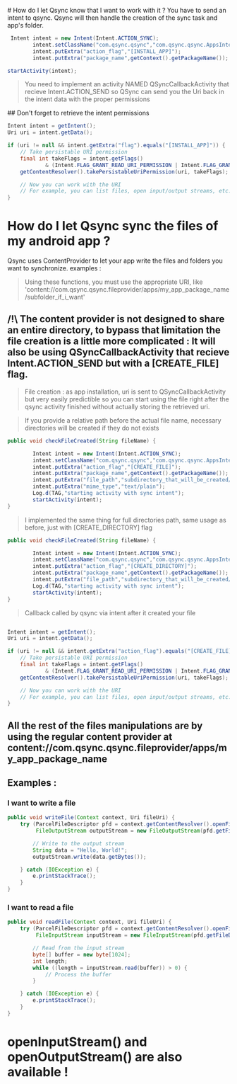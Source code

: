 # How do I let Qsync know that I want to work with it ?
You have to send an intent to qsync. Qsync will then handle the creation of the sync task and app's folder.
```java
 Intent intent = new Intent(Intent.ACTION_SYNC);
        intent.setClassName("com.qsync.qsync","com.qsync.qsync.AppsIntentActivity");
        intent.putExtra("action_flag","[INSTALL_APP]");
        intent.putExtra("package_name",getContext().getPackageName());

startActivity(intent);
```



> You need to implement an activity NAMED QSyncCallbackActivity that recieve Intent.ACTION_SEND so QSync can send you the Uri back in the intent data with the proper permissions

## Don't forget to retrieve the intent permissions

```java
Intent intent = getIntent();
Uri uri = intent.getData();

if (uri != null && intent.getExtra("flag").equals("[INSTALL_APP]")) {
    // Take persistable URI permission
    final int takeFlags = intent.getFlags()
            & (Intent.FLAG_GRANT_READ_URI_PERMISSION | Intent.FLAG_GRANT_WRITE_URI_PERMISSION);
    getContentResolver().takePersistableUriPermission(uri, takeFlags);

    // Now you can work with the URI
    // For example, you can list files, open input/output streams, etc.
}

```


# How do I let Qsync sync the files of my android app ?
Qsync uses ContentProvider to let your app write the files and folders you want to synchronize.
examples :
> Using these functions, you must use the appropriate URI, like 'content://com.qsync.qsync.fileprovider/apps/my_app_package_name/subfolder_if_i_want'

## /!\ The content provider is not designed to share an entire directory, to bypass that limitation the file creation is a little more complicated : It will also be using QSyncCallbackActivity that recieve Intent.ACTION_SEND but with a [CREATE_FILE] flag.

> File creation : as app installation, uri is sent to QSyncCallbackActivity but very easily predictible so you can start using the file right after the qsync activity finished without actually storing the retrieved uri. 

> If you provide a relative path before the actual file name, necessary directories will be created if they do not exists
```java
public void checkFileCreated(String fileName) {

        Intent intent = new Intent(Intent.ACTION_SYNC);
        intent.setClassName("com.qsync.qsync","com.qsync.qsync.AppsIntentActivity");
        intent.putExtra("action_flag","[CREATE_FILE]");
        intent.putExtra("package_name",getContext().getPackageName());
        intent.putExtra("file_path","subdirectory_that_will_be_created/"+fileName);
        intent.putExtra("mime_type","text/plain");
        Log.d(TAG,"starting activity with sync intent");
        startActivity(intent);
}

```


> I implemented the same thing for full directories path, same usage as before, just with [CREATE_DIRECTORY] flag
```java
public void checkFileCreated(String fileName) {

        Intent intent = new Intent(Intent.ACTION_SYNC);
        intent.setClassName("com.qsync.qsync","com.qsync.qsync.AppsIntentActivity");
        intent.putExtra("action_flag","[CREATE_DIRECTORY]");
        intent.putExtra("package_name",getContext().getPackageName());
        intent.putExtra("file_path","subdirectory_that_will_be_created/sub_sub_another_one");
        Log.d(TAG,"starting activity with sync intent");
        startActivity(intent);
}

```


> Callback called by qsync via intent after it created your file
```java

Intent intent = getIntent();
Uri uri = intent.getData();

if (uri != null && intent.getExtra("action_flag").equals("[CREATE_FILE]")) {
    // Take persistable URI permission
    final int takeFlags = intent.getFlags()
            & (Intent.FLAG_GRANT_READ_URI_PERMISSION | Intent.FLAG_GRANT_WRITE_URI_PERMISSION);
    getContentResolver().takePersistableUriPermission(uri, takeFlags);

    // Now you can work with the URI
    // For example, you can list files, open input/output streams, etc.
}

```

## All the rest of the files manipulations are by using the regular content provider at content://com.qsync.qsync.fileprovider/apps/my_app_package_name

## Examples :

### I want to write a file

```java
public void writeFile(Context context, Uri fileUri) {
    try (ParcelFileDescriptor pfd = context.getContentResolver().openFile(fileUri, "w");
         FileOutputStream outputStream = new FileOutputStream(pfd.getFileDescriptor())) {

        // Write to the output stream
        String data = "Hello, World!";
        outputStream.write(data.getBytes());

    } catch (IOException e) {
        e.printStackTrace();
    }
}

```

### I want to read a file

```java
public void readFile(Context context, Uri fileUri) {
    try (ParcelFileDescriptor pfd = context.getContentResolver().openFile(fileUri, "r");
         FileInputStream inputStream = new FileInputStream(pfd.getFileDescriptor())) {

        // Read from the input stream
        byte[] buffer = new byte[1024];
        int length;
        while ((length = inputStream.read(buffer)) > 0) {
            // Process the buffer
        }

    } catch (IOException e) {
        e.printStackTrace();
    }
}

```

# openInputStream() and openOutputStream() are also available !
